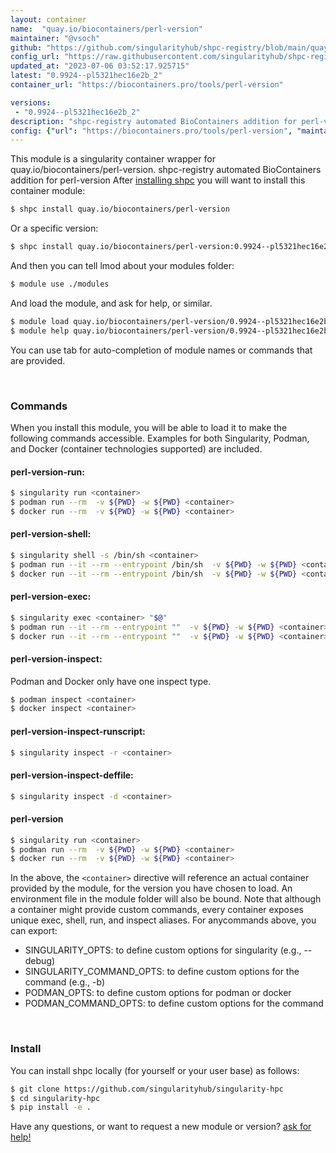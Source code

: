 ```yaml
---
layout: container
name:  "quay.io/biocontainers/perl-version"
maintainer: "@vsoch"
github: "https://github.com/singularityhub/shpc-registry/blob/main/quay.io/biocontainers/perl-version/container.yaml"
config_url: "https://raw.githubusercontent.com/singularityhub/shpc-registry/main/quay.io/biocontainers/perl-version/container.yaml"
updated_at: "2023-07-06 03:52:17.925715"
latest: "0.9924--pl5321hec16e2b_2"
container_url: "https://biocontainers.pro/tools/perl-version"

versions:
 - "0.9924--pl5321hec16e2b_2"
description: "shpc-registry automated BioContainers addition for perl-version"
config: {"url": "https://biocontainers.pro/tools/perl-version", "maintainer": "@vsoch", "description": "shpc-registry automated BioContainers addition for perl-version", "latest": {"0.9924--pl5321hec16e2b_2": "sha256:998cd490fc1f1818805d76d976b72ca52e8ca530a43072aad8bc138788487aeb"}, "tags": {"0.9924--pl5321hec16e2b_2": "sha256:998cd490fc1f1818805d76d976b72ca52e8ca530a43072aad8bc138788487aeb"}, "docker": "quay.io/biocontainers/perl-version"}
---
```


This module is a singularity container wrapper for quay.io/biocontainers/perl-version.
shpc-registry automated BioContainers addition for perl-version
After [installing shpc](#install) you will want to install this container module:


```bash
$ shpc install quay.io/biocontainers/perl-version
```

Or a specific version:

```bash
$ shpc install quay.io/biocontainers/perl-version:0.9924--pl5321hec16e2b_2
```

And then you can tell lmod about your modules folder:

```bash
$ module use ./modules
```

And load the module, and ask for help, or similar.

```bash
$ module load quay.io/biocontainers/perl-version/0.9924--pl5321hec16e2b_2
$ module help quay.io/biocontainers/perl-version/0.9924--pl5321hec16e2b_2
```

You can use tab for auto-completion of module names or commands that are provided.

<br>

### Commands

When you install this module, you will be able to load it to make the following commands accessible.
Examples for both Singularity, Podman, and Docker (container technologies supported) are included.

#### perl-version-run:

```bash
$ singularity run <container>
$ podman run --rm  -v ${PWD} -w ${PWD} <container>
$ docker run --rm  -v ${PWD} -w ${PWD} <container>
```

#### perl-version-shell:

```bash
$ singularity shell -s /bin/sh <container>
$ podman run --it --rm --entrypoint /bin/sh  -v ${PWD} -w ${PWD} <container>
$ docker run --it --rm --entrypoint /bin/sh  -v ${PWD} -w ${PWD} <container>
```

#### perl-version-exec:

```bash
$ singularity exec <container> "$@"
$ podman run --it --rm --entrypoint ""  -v ${PWD} -w ${PWD} <container> "$@"
$ docker run --it --rm --entrypoint ""  -v ${PWD} -w ${PWD} <container> "$@"
```

#### perl-version-inspect:

Podman and Docker only have one inspect type.

```bash
$ podman inspect <container>
$ docker inspect <container>
```

#### perl-version-inspect-runscript:

```bash
$ singularity inspect -r <container>
```

#### perl-version-inspect-deffile:

```bash
$ singularity inspect -d <container>
```



#### perl-version

```bash
$ singularity run <container>
$ podman run --rm  -v ${PWD} -w ${PWD} <container>
$ docker run --rm  -v ${PWD} -w ${PWD} <container>
```


In the above, the `<container>` directive will reference an actual container provided
by the module, for the version you have chosen to load. An environment file in the
module folder will also be bound. Note that although a container
might provide custom commands, every container exposes unique exec, shell, run, and
inspect aliases. For anycommands above, you can export:

 - SINGULARITY_OPTS: to define custom options for singularity (e.g., --debug)
 - SINGULARITY_COMMAND_OPTS: to define custom options for the command (e.g., -b)
 - PODMAN_OPTS: to define custom options for podman or docker
 - PODMAN_COMMAND_OPTS: to define custom options for the command

<br>

### Install

You can install shpc locally (for yourself or your user base) as follows:

```bash
$ git clone https://github.com/singularityhub/singularity-hpc
$ cd singularity-hpc
$ pip install -e .
```

Have any questions, or want to request a new module or version? [ask for help!](https://github.com/singularityhub/singularity-hpc/issues)